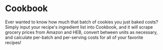 # Cookbook

Ever wanted to know how much that batch of cookies you just baked costs? Simply input your recipe's ingredient list into Cookbook, and it will scrape grocery prices from Amazon and HEB, convert between units as necessary, and calculate per-batch and per-serving costs for all of your favorite recipes!